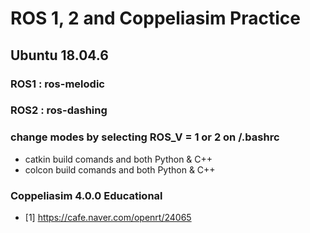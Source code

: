 # ROS 1, 2 and Coppeliasim Practice

## Ubuntu 18.04.6

### ROS1 : ros-melodic
### ROS2 : ros-dashing
### change modes by selecting ROS_V = 1 or 2 on /.bashrc
* catkin build comands and both Python & C++
* colcon build comands and both Python & C++

### Coppeliasim 4.0.0 Educational

* [1] https://cafe.naver.com/openrt/24065
